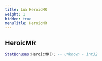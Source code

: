 ```yaml
---
title: Lua HeroicMR
weight: 1
hidden: true
menuTitle: HeroicMR
---
```

## HeroicMR
```lua
StatBonuses:HeroicMR(); -- unknown - int32
```